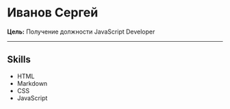 # Иванов Сергей
  __Цель:__ Получение должности JavaScript Developer
***
## Skills
* HTML 
* Markdown
* CSS
* JavaScript

